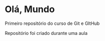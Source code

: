 # Olá, Mundo
 Primeiro repositório do curso de Git e GItHub
 
 Repositório foi criado durante uma aula
